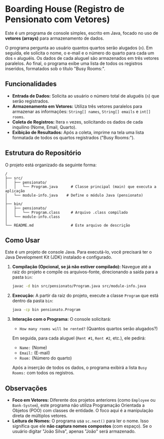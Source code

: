 # Boarding House (Registro de Pensionato com Vetores)

Este é um programa de console simples, escrito em Java, focado no uso de **vetores (arrays)** para armazenamento de dados.

O programa pergunta ao usuário quantos quartos serão alugados (`n`). Em seguida, ele solicita o nome, o e-mail e o número do quarto para cada um dos `n` aluguéis. Os dados de cada aluguel são armazenados em três vetores paralelos. Ao final, o programa exibe uma lista de todos os registros inseridos, formatados sob o título "Busy Rooms:".

## Funcionalidades

  * **Entrada de Dados:** Solicita ao usuário o número total de aluguéis (`n`) que serão registrados.
  * **Armazenamento em Vetores:** Utiliza três vetores paralelos para armazenar as informações: `String[] names`, `String[] emails` e `int[] rooms`.
  * **Coleta de Registros:** Itera `n` vezes, solicitando os dados de cada inquilino (Nome, Email, Quarto).
  * **Exibição de Resultados:** Após a coleta, imprime na tela uma lista formatada de todos os quartos registrados ("Busy Rooms:").

## Estrutura do Repositório

O projeto está organizado da seguinte forma:

```
/
├── src/
│   ├── pensionato/
│   │   └── Program.java      # Classe principal (main) que executa a aplicação
│   └── module-info.java    # Define o módulo Java (pensionato)
│
├── bin/
│   ├── pensionato/
│   │   └── Program.class     # Arquivo .class compilado
│   └── module-info.class
│
└── README.md                 # Este arquivo de descrição
```

## Como Usar

Este é um projeto de console Java. Para executá-lo, você precisará ter o Java Development Kit (JDK) instalado e configurado.

1.  **Compilação (Opcional, se já não estiver compilado):**
    Navegue até a raiz do projeto e compile os arquivos-fonte, direcionando a saída para a pasta `bin`:

    ```bash
    javac -d bin src/pensionato/Program.java src/module-info.java
    ```

2.  **Execução:**
    A partir da raiz do projeto, execute a classe `Program` que está dentro da pasta `bin`:

    ```bash
    java -cp bin pensionato.Program
    ```

3.  **Interação com o Programa:**
    O console solicitará:

      * `How many rooms will be rented?` (Quantos quartos serão alugados?)

    Em seguida, para cada aluguel (`Rent #1`, `Rent #2`, etc.), ele pedirá:

      * `Name:` (Nome)
      * `Email:` (E-mail)
      * `Room:` (Número do quarto)

    Após a inserção de todos os dados, o programa exibirá a lista `Busy Rooms:` com todos os registros.

## Observações

  * **Foco em Vetores:** Diferente dos projetos anteriores (como `Employee` ou `Bank-System`), este programa não utiliza Programação Orientada a Objetos (POO) com classes de entidade. O foco aqui é a manipulação direta de múltiplos vetores.
  * **Leitura de Nomes:** O programa usa `sc.next()` para ler o nome. Isso significa que ele **não captura nomes compostos** (com espaço). Se o usuário digitar "João Silva", apenas "João" será armazenado.
